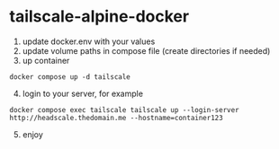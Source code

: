 # tailscale-alpine-docker
1. update docker.env with your values
2. update volume paths in compose file (create directories if needed)
3. up container

```
docker compose up -d tailscale
```
4. login to your server, for example

```
docker compose exec tailscale tailscale up --login-server http://headscale.thedomain.me --hostname=container123
```
5. enjoy